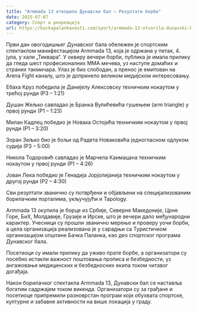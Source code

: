 ```yaml
---
title: "Armmada 13 отворила Дунавски бал – Резултати борби"
date: 2025-07-07
category: Спорт и рекреација
url: https://backapalankavesti.com/sport/armmada-13-otvorila-dunavski-bal-rezultati-borbi/
---
```


Први дан овогодишњег Дунавског бала обележен је спортским спектаклом манифестацијом Armmada 13, која је одржана у петак, 4. јула, у хали „Тиквара“. У оквиру вечери борби, публика је имала прилику да гледа шест професионалних ММА мечева, уз наступе домаћих и страних такмичара. Улаз је био слободан, а пренос је емитован на Arena Fight каналу, што је допринело великом медијском интересовању.

Ебаха Круз победила је Данијелу Алексовску техничким нокаутом у трећој рунди (Р3 – 1:21)

Душан Жељко савладао је Бранка Вулићевића гушењем (arm triangle) у првој рунди (Р1 – 1:23)

Милан Кадлец победио је Новака Остојића техничким нокаутом у првој рунди (Р1 – 3:20)

Зоран Зељко био је бољи од Радета Новаковића једногласном одлуком судија (Р3 – 5:00)

Никола Тодоровић савладао је Марчела Каимацана техничким нокаутом у првој рунди (Р1 – 4:26)

Јован Лека победио је Генадија Јорјолијанија техничким нокаутом у другој рунди (Р2 – 4:30)

Сви резултати званично су потврђени и објављени на специјализованим борилачким порталима, укључујући и Tapology.

Armmada 13 окупила је борце из Србије, Северне Македоније, Црне Горе, БиХ, Молдавије, Грузије и Ирске, што је вечери дало међународни карактер. Учесници су прошли званично мерење и проверу уочи борби, а цела организација реализована је у сарадњи са Туристичком организацијом општине Бачка Паланка, као део спортског програма Дунавског бала.

Посетиоци су имали прилику да уживо прате борбе, а организатори су посебно истакли важност поштовања прописа и безбедности, уз ангажовање медицинских и безбедносних екипа током читавог догађаја.

Након борилачког спектакла Armmada 13, Дунавски бал се наставља богатим садржајем током викенда. Организатори су за грађане и посетиоце припремили разноврстан програм који обухвата спортске, културне и забавне активности на више локација у граду.
